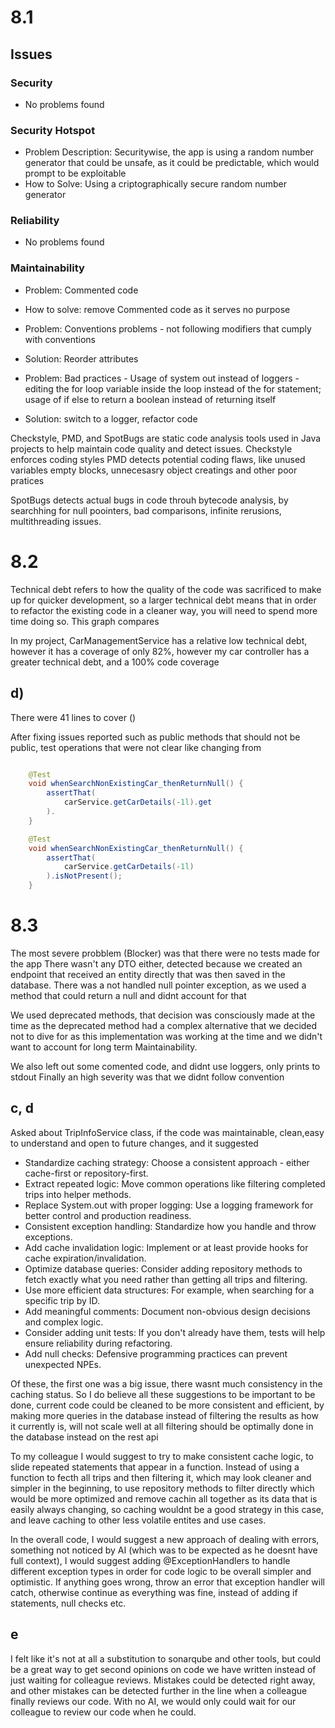 # 8.1

## Issues

### Security

- No problems found

### Security Hotspot

- Problem Description: Securitywise, the app is using a random number generator that could be unsafe, as it could be predictable, which would prompt to be exploitable
- How to Solve: Using a criptographically secure random number generator

### Reliability

- No problems found

### Maintainability

- Problem: Commented code
- How to solve: remove Commented code as it serves no purpose

- Problem: Conventions problems - not following modifiers that cumply with conventions
- Solution: Reorder attributes

- Problem: Bad practices - Usage of system out instead of loggers - editing the for loop variable inside the loop instead of the for statement; usage of if else to return a boolean instead of returning itself
- Solution: switch to a logger, refactor code

Checkstyle, PMD, and SpotBugs are static code analysis tools used in Java projects to help maintain code quality and detect issues.
Checkstyle enforces coding styles
PMD detects potential coding flaws, like unused variables empty blocks, unnecesasry object creatings and other poor pratices

SpotBugs detects actual bugs in code throuh bytecode analysis, by searchhing for null poointers, bad comparisons, infinite rerusions, multithreading issues.

# 8.2

Technical debt refers to how the quality of the code was sacrificed to make up for quicker development, so a larger technical debt means that in order to refactor the existing code in a cleaner way, you will need to spend more time doing so.
This graph compares

In my project, CarManagementService has a relative low technical debt, however it has a coverage of only 82%, however my car controller has a greater technical debt, and a 100% code coverage

## d)

There were 41 lines to cover ()

After fixing issues reported such as public methods that should not be public, test operations that were not clear like changing from

```java

    @Test
    void whenSearchNonExistingCar_thenReturnNull() {
        assertThat(
            carService.getCarDetails(-1l).get
        ).
    }
```

```java
    @Test
    void whenSearchNonExistingCar_thenReturnNull() {
        assertThat(
            carService.getCarDetails(-1l)
        ).isNotPresent();
    }
```

# 8.3

The most severe probblem (Blocker) was that there were no tests made for the app
There wasn't any DTO either, detected because we created an endpoint that received an entity directly that was then saved in the database.
There was a not handled null pointer exception, as we used a method that could return a null and didnt account for that

We used deprecated methods, that decision was consciously made at the time as the deprecated method had a complex alternative that we decided not to dive for as this implementation was working at the time and we didn't want to account for long term Maintainability.

We also left out some comented code, and didnt use loggers, only prints to stdout
Finally an high severity was that we didnt follow convention

## c, d

Asked about TripInfoService class, if the code was maintainable, clean,easy to understand and open to future changes, and it suggested

- Standardize caching strategy: Choose a consistent approach - either cache-first or repository-first.
- Extract repeated logic: Move common operations like filtering completed trips into helper methods.
- Replace System.out with proper logging: Use a logging framework for better control and production readiness.
- Consistent exception handling: Standardize how you handle and throw exceptions.
- Add cache invalidation logic: Implement or at least provide hooks for cache expiration/invalidation.
- Optimize database queries: Consider adding repository methods to fetch exactly what you need rather than getting all trips and filtering.
- Use more efficient data structures: For example, when searching for a specific trip by ID.
- Add meaningful comments: Document non-obvious design decisions and complex logic.
- Consider adding unit tests: If you don't already have them, tests will help ensure reliability during refactoring.
- Add null checks: Defensive programming practices can prevent unexpected NPEs.

Of these, the first one was a big issue, there wasnt much consistency in the caching status.
So I do believe all these suggestions to be important to be done, current code could be cleaned to be more consistent and efficient, by making more queries in the database instead of filtering the results as how it currently is, will not scale well at all filtering should be optimally done in the database instead on the rest api

To my colleague I would suggest to try to make consistent cache logic, to slide repeated statements that appear in a function. Instead of using a function to fecth all trips and then filtering it, which may look cleaner and simpler in the beginning, to use repository methods to filter directly which would be more optimized and remove cachin all together as its data that is easily always changing, so caching wouldnt be a good strategy in this case, and leave caching to other less volatile entites and use cases.

In the overall code, I would suggest a new approach of dealing with errors, something not noticed by AI (which was to be expected as he doesnt have full context), I would suggest adding @ExceptionHandlers to handle different exception types in order for code logic to be overall simpler and optimistic. If anything goes wrong, throw an error that exception handler will catch, otherwise continue as everything was fine, instead of adding if statements, null checks etc.

## e

I felt like it's not at all a substitution to sonarqube and other tools, but could be a great way to get second opinions on code we have written instead of just waiting for colleague reviews. Mistakes could be detected right away, and other mistakes can be detected further in the line when a colleague finally reviews our code. With no AI, we would only could wait for our colleague to review our code when he could.
